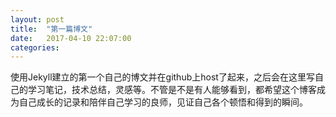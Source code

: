 ```yaml
---
layout: post
title:  "第一篇博文"
date:   2017-04-10 22:07:00
categories: 
---
```


使用Jekyll建立的第一个自己的博文并在github上host了起来，之后会在这里写自己的学习笔记，技术总结，灵感等。不管是不是有人能够看到，都希望这个博客成为自己成长的记录和陪伴自己学习的良师，见证自己各个顿悟和得到的瞬间。